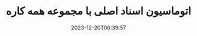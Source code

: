 ---
############################# Static ##########################
layout: "family"
date: 2023-12-20T06:39:57
draft: false

product: "Total"
product_tag: "total"

############################# Head ############################
head_title: "APIهای اتوماسیون اسناد | در مورد APIهای Premise و خدمات آنلاین"
head_description: "دستکاری اسناد خود را به راحتی و رایگان انجام دهید"

############################# Header ##########################
title: "اتوماسیون اسناد اصلی با مجموعه همه کاره"
description: |
  کارهای تکراری سند را ساده کنید و گردش کار خود را تنها با چند خط کد ساده کنید. APIهای قدرتمند، ادغام را بدون دردسر می کنند و به شما قدرت می دهند تا بر نوآوری تمرکز کنید، نه زیرساخت.

  تبدیل، امضا، مشاهده، حاشیه نویسی - هر کار سندی را با حداقل کد غلبه کنید. از Word گرفته تا PDF، Excel گرفته تا تصاویر، همه چیز را یکپارچه مدیریت کنید. کد کمتر، تاثیر بیشتر.

  کارهای سند را خودکار کنید، کارایی را افزایش دهید و با یکپارچه سازی با سرعت رعد و برق سریع حرکت کنید. صرفه جویی در زمان و منابع، تمرکز بر آنچه واقعا برای کسب و کار شما مهم است.

############################# Platforms ############################
supported_platforms:
  enable: true  
  head_title: "پلتفرم خود را انتخاب کنید"
  title: "پلتفرم های پشتیبانی شده"
  description: "کتابخانه GroupDocs.Total از سیستم عامل ها و چارچوب های زیر پشتیبانی می کند"
  details_link_title: "بیشتر بدانید"
  items:
    # supported_platforms loop
    - title: ".NET"
      description: "GroupDocs.Total for .NET"
      color: "blue"
      tag: "net"
      link: "/total/net/"
      features_link: "https://docs.groupdocs.com/total/net/system-requirements/"
      features:
        # features loop
        - content: ".NET Framework 4.6.2+  <br>  .NET Core 3.1  <br>  .NET 6+"
          rows: "3"
        # features loop
        - content: "Windows, Linux"
          rows: "1"
        # features loop
        - content: "بیش از 200 فرمت فایل"
          rows: "1"
        # features loop
        - content: "Visual Studio <br> VS Code <br> Rider"
          rows: "15"
    
    # supported_platforms loop
    - title: "Java"
      description: "GroupDocs.Total for Java"
      color: "red"
      tag: "java"
      link: "/total/java/"
      features_link: "https://docs.groupdocs.com/total/java/system-requirements/"
      features:
        # features loop
        - content: "J2SE 8.0 (1.8)+"
          rows: "3"
        # features loop
        - content:  "Windows, Linux, macOS"
          rows: "1"       
        # features loop
        - content: "بیش از 200 فرمت فایل"
          rows: "1"
        # features loop
        - content:  "Eclipse <br> NetBeans <br> IntelliJ Idea"
          rows: "3"

############################# Features ############################

features:
  enable: true
  title: "مجموعه ویژگی های GroupDocs.Total"
  description: "راه حل واحدی که عملکرد همه محصولات GroupDocs را زیر یک سقف یکپارچه می کند و هر کار سندی را بدون نرم افزار شخص ثالث مدیریت می کند."

  items:
    # feature loop
    - icon: "view"
      title: "مشاهده اسناد و تصاویر"
      content: "فایل ها را برای مشاهده آنها در فرمت های HTML، PDF، PNG و JPEG رندر کنید."

    # feature loop
    - icon: "convert"
      title: "تبدیل بین فرمت ها"
      content: "تبدیل فایل ها از منابع مختلف به فرمت های هدف مختلف."

    # feature loop
    - icon: "merge"
      title: "ادغام چندین فایل در یک"
      content: "به طور یکپارچه چندین PDF، Office و موارد دیگر را در یک سند واحد ترکیب کنید."
    
    # feature loop
    - icon: "settings"
      title: "محصولات و ویژگی های بیشتر"
      content: "تمام مجموعه APIهای اتوماسیون اسناد GroupDocs را کاوش کنید: مقایسه، آواز الکترونیکی، جستجو، واترمارک و موارد دیگر!"


############################# Code samples ############################
# code_samples:
#   enable: true
#   title: "نمونه های کد GroupDocs.Total"
#   description: "برخی از موارد از عملیات معمولی GroupDocs.Total در C#، Java، TypeScript استفاده می کنند"
#   items:
#     # code sample loop
#     - title: "نحوه رندر فایل های DOCX به PDF"
#       content: |
#        اسناد DOCX را بدون نصب Microsoft Word یا سایر نرم افزارها به PDF ارائه دهید. به راحتی فایل های DOCX را در برنامه خود بارگیری و مشاهده کنید، چه یک برنامه وب یا دسکتاپ. در اینجا مثالی از نحوه ارائه یک فایل DOCX به PDF آورده شده است:
#       samples:
#         - language: "C#"
#           color: "blue"
#           content: |
#             ```csharp {style=abap}   
#             // فایل DOCX را برای رندر بارگیری کنید
#             using (Viewer viewer = new Viewer("sample.docx"))
#             {
#               // DOCX را به یک فایل PDF رندر کنید
#               PdfViewOptions viewOptions = new PdfViewOptions();
#               viewer.View(viewOptions);
#             }
#             ```
#         - language: "Java"
#           color: "red"
#           content: |
#             ```java {style=abap}   
#             import com.groupdocs.viewer.Viewer;
#             import com.groupdocs.viewer.options.PdfViewOptions;
#             // ...
#             // فایل DOCX را برای رندر بارگیری کنید
#             try (Viewer viewer = new Viewer("sample.docx")) {
#                 // DOCX را به یک فایل PDF رندر کنید
#                 PdfViewOptions viewOptions = new PdfViewOptions();
#                 viewer.view(viewOptions);
#             }
#             ```
#         - language: "TypeScript"
#           color: "green"
#           content: |
#             ```javascript {style=abap}  
#             // فایل DOCX را برای رندر بارگیری کنید
#             const viewer = new groupdocs.viewer.Viewer("sample.docx")
            
#             // DOCX را به یک فایل PDF رندر کنید
#             const viewOptions = groupdocs.viewer.PdfViewOptions(output.pdf)
#             viewer.view(viewOptions)
#             ```


############################# Formats ############################
formats:
  enable: true
  title:  "بیش از 200 فرمت فایل پشتیبانی می شود"
  description: "GroupDocs.Total از عملیات با محبوب ترین پشتیبانی می کند [formats](https://docs.groupdocs.com/total/net/supported-document-formats/)"


############################# Metrics ############################

metrics:
  enable: true
  title: "معیارهای عمیق و بینش آماری"
  description: "در تجزیه و تحلیل دقیق ارقام کلیدی ما غوطه ور شوید و معیارهای جامع و بینش آماری را در مورد دستاوردها، تأثیر و رشد ما ارائه دهید."

  items:
    # metrics loop
    - number: "200+"
      title: "فرمت های پشتیبانی شده"
      content: "به راحتی بیش از 200 فرمت فایل از جمله اسناد، تصاویر و نقشه های CAD را بدون دردسر مشاهده کنید. با راه حل جامع مشاهده ما موانع سازگاری را بشکنید و بدون زحمت به فایل های مختلف دسترسی پیدا کنید."
    # metrics loop
    - number: "550K"
      title: "دانلودهای NuGet"
      content: "راه حل بسته NuGet ما به یک منبع قابل اعتماد و پذیرفته شده در جامعه توسعه دهندگان تبدیل شده است که یکپارچه سازی یکپارچه و عملکرد ارزشمند را برای پروژه های بی شماری فراهم می کند."

    # metrics loop
    - number: "10+"
      title: "کتابخانه ها"
      content: "محصول ما شامل بیش از 10 کتابخانه است که ویژگی های پیشرفته ای را برای بهینه سازی عملکرد ارائه می دهد. این کتابخانه ها برای برآوردن نیازهای مختلف توسعه با قابلیت های بی نظیر طراحی شده اند."
    
    # metrics loop
    - number: "100+"
      title: "مشتریان خوشحال"
      content: "ارائه خدمات به نمادین ترین مارک ها در سراسر جهان. کشف کنید که چرا صدها نفر GroupDocs.Total را دوست دارند! ناوبری بدون درز، همکاری راحت و سهولت استفاده بی نظیر را کاوش کنید. همین الان ملحق شوید، همین الان بپیوندید!"


############################# Customers ############################
# logo size X1 => 170:70  X2 => 340 : 140

customers:
  enable: true
  title: "مشتریان خوشحال ما"
  description: "کتابخانه های GroupDocs توسط برندهای مشهور و برجسته جهانی در سراسر جهان به کار گرفته می شوند."

  items:
    # customers loop
    - title: "BenQ Corporation"
      logo: "benq"
    # customers loop
    - title: "Nasdaq Stock Market"
      logo: "nasdaq"
    # customers loop
    - title: "AT&T Inc."
      logo: "att"
    # customers loop
    - title: "AstraZeneca"
      logo: "astrazeneca"
    # customers loop
    - title: "Central Bank of Argentina"
      logo: "argentinacentralbank"
    # customers loop
    - title: "Roche Holding AG"
      logo: "roche"
    # customers loop
    - title: "Capita"
      logo: "capita"
    # customers loop
    - title: "Axa S.A."
      logo: "axa"
    # customers loop
    - title: "Instructure Inc."
      logo: "instructure"
     # customers loop
    - title: "Wipro"
      logo: "wipro"



############################# Actions ############################

actions:
  enable: true
  title: "برای شروع آماده اید؟"
  description: "ویژگی های GroupDocs.Total را به صورت رایگان امتحان کنید یا درخواست مجوز کنید"

  items:
    #  loop
    - title: ".NET"
      link: "/total/net/"
      color: "blue"
        #  loop
    - title: "Java"
      link: "/total/java/"
      color: "red"


############################# Faq ############################

faq:
  enable: true
  title: "سوالات و نگرانی های رایج"
  description: "پاسخ سوالات متداول را در بخش سوالات متداول ما بیابید تا به سرعت سوالات و نگرانی های خود را برطرف کنید."

  items:
    #  loop
    - question: "GroupDocs.Total چیست و چه تفاوتی با سایر محصولات GroupDocs دارد؟"
      answer: |
        GroupDocs.Total یک مجموعه جامع است که عملکردهای همه محصولات GroupDocs را در یک بسته واحد ترکیب می کند. این چندین مزیت را ارائه می دهد: <br><br>
        <ul>
          <li>
            <b>ویژگی های یکپارچه:</b> شما به تمام قابلیت‌های پردازش سند، از جمله مشاهده، تبدیل، ادغام، حاشیه‌نویسی، امضا و موارد دیگر در یک API دسترسی دارید. <br><br>
          </li>
          <li>
            <b>سازگاری پیشرفته:</b> GroupDocs.Total عملکرد سازگار و قابل اعتماد را در تمام قالب‌ها و پلتفرم‌های فایل پشتیبانی‌شده تضمین می‌کند و مشکلات سازگاری را که ممکن است هنگام استفاده از محصولات جداگانه ایجاد شود، حذف می‌کند. <br><br>
          </li>
          <li>
            <b>اندازه های بسته بندی بهینه شده:</b> این مجموعه به‌عنوان یک بسته فشرده و منفرد ارائه می‌شود که مصرف منابع را کاهش می‌دهد و ادغام با برنامه‌های شما را در مقایسه با استفاده از محصولات جداگانه با نصب‌های جداگانه ساده‌تر می‌کند.
          </li>
        <ul>

    #  loop
    - question: "چرا باید GroupDocs.Total را به جای خرید تک تک محصولات GroupDocs ترجیح داد؟"
      answer: |
        خرید یک مجوز GroupDocs.Total معمولاً کمتر از خرید مجوز برای دو یا چند محصول جداگانه GroupDocs هزینه دارد. <br>
        این به چندین مزیت کلیدی برای شما ترجمه می شود: <br><br>
        <b>صرفه جویی در هزینه:</b> GroupDocs.Total در مقایسه با خرید محصولات جداگانه، تخفیف قابل توجهی ارائه می دهد و به شما امکان می دهد بودجه خود را بیشتر افزایش دهید. <br><br>
        <b>مدیریت ساده شده:</b> با GroupDocs.Total، همه چیز را تحت یک مجوز مدیریت می‌کنید و نیازی به پیگیری و نگهداری چندین مجوز برای محصولات مختلف را از بین می‌برید. این کار وظایف اداری شما را ساده می کند و هزینه های کلی را کاهش می دهد. <br><br>
        اگر به دنبال راه حلی مقرون به صرفه و با ویژگی های غنی برای نیازهای مدیریت اسناد خود هستید، GroupDocs.Total انتخاب مناسبی است.

    #  loop
    - question: "چگونه می توانم با GroupDocs.Total شروع کنم؟"
      answer: |
        می توانید با یک آزمایش رایگان شروع کنید تا ویژگی ها را بررسی کنید و ببینید که آیا نیازهای شما را برآورده می کند یا خیر. GroupDocs همچنین منابع [documentation](https://docs.groupdocs.com/total/) وآموزش‌های[tutorials](https://groupdocs.github.io) مختلفی را برای کمک به شما برای شروع یکپارچه‌سازی و توسعه ارائه می‌کند.
        
    #  loop
    - question: "آیا GroupDocs.Total پشتیبانی فنی ارائه می دهد؟"
      answer: |
        بله، GroupDocs پشتیبانی فنی جامعی را برای اطمینان از موفقیت شما با GroupDocs.Total ارائه می دهد. آنها دو گزینه دارند: <br><br>
        <b>[تالار گفتمان پشتیبانی رایگان](https://forum.groupdocs.com):</b> این انجمن به شما امکان می دهد با کارکنان GroupDocs ارتباط برقرار کنید، آنها می توانند به سؤالات شما پاسخ دهند و بر اساس تجربه خود راه حل ارائه دهند. این یک منبع عالی برای مسائل رایج و سوالات عمومی است. <br><br>
        <b>[پشتیبانی پشتیبانی پولی](https://helpdesk.groupdocs.com):</b> این گزینه پشتیبانی را بر اساس اولویت ارائه می دهد. اگر با مسائل پیچیده‌ای مواجه شدید یا به حل‌های سریع‌تر نیاز دارید، پشتیبانی پولی کمک شخصی و زمان‌های پاسخ سریع‌تر را ارائه می‌دهد. <br><br>
        با ارائه گزینه‌های رایگان و پولی، GroupDocs نیازها و بودجه‌های مختلف را برآورده می‌کند و تضمین می‌کند که از پشتیبانی لازم برای پیشرفت با GroupDocs.Total برخوردار هستید.

    #  loop
    - question: "آیا GroupDocs.Total به نرم افزار اضافی برای دستکاری سند نیاز دارد؟"
      answer: |
        GroupDocs.Total یک مجموعه مستقل است و برای کارهای اساسی دستکاری سند مانند مشاهده، تبدیل، حاشیه نویسی یا امضا نیازی به نرم افزار شخص ثالث اضافی ندارد. با این حال، بسته به ویژگی های خاصی که استفاده می کنید (به عنوان مثال، OCR برای اسناد اسکن شده)، ممکن است به کتابخانه های خارجی نیاز باشد.

############################# Cloud and Apps ############################

cloud_links:
  enable: true
  title: "GroupDocs.Total راه حل"
  description: "با Cloud REST API و برنامه‌های آنلاین رایگان، پردازش اسناد را در برنامه‌های خود افزایش دهید"

  items:
    #  loop
    - icon: "groupdocs_total-cloud"
      title: "GroupDocs.Total Cloud"
      link: "https://products.groupdocs.cloud/total"
      content: "راه حل های ابری قوی برای خودکارسازی کارآمد پردازش مایکروسافت آفیس، سند PDF در برنامه های شما."

    #  loop
    - icon: "groupdocs_total-apps"
      title: "GroupDocs.Total Online Apps"
      link: "https://products.groupdocs.app"
      content: "برنامه های وب آنلاین رایگان برای مشاهده و ویرایش محتوای اسناد، مقایسه و ادغام مختلف Microsoft Office، OpenOffice، تصاویر و سایر فرمت های فایل محبوب."    

    #  loop
    - icon: "groupdocs_total-windows"
      title: "GroupDocs.Total Windows"
      link: "https://products.groupdocs.app/total/windows"
      content: "برنامه های آفلاین برای تبدیل، حاشیه نویسی، مقایسه، امضا، جمع آوری، تجزیه، طبقه بندی، ویرایش و جستجوی اسناد در هر سیستم عامل."   

---